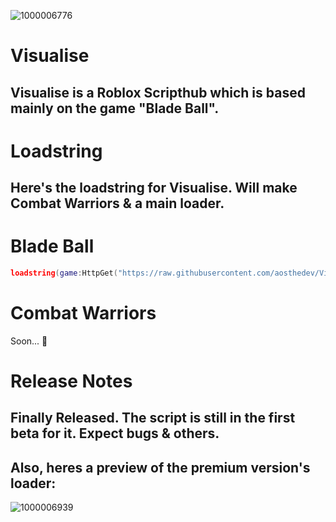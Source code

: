 ![1000006776](https://github.com/aosthedev/VisualiseProduct/assets/129870122/d90a7dec-c4e7-4e22-9754-dae7cde7cae2)

# Visualise 
## Visualise is a Roblox Scripthub which is based mainly on the game "Blade Ball".

# Loadstring
## Here's the loadstring for Visualise. Will make Combat Warriors & a main loader.

# Blade Ball
```lua
loadstring(game:HttpGet("https://raw.githubusercontent.com/aosthedev/VisualiseProduct/main/Releases/VisualiseBladeBallBeta0.1.txt"))()
```

# Combat Warriors
Soon... 👀

# Release Notes
## Finally Released. The script is still in the first beta for it. Expect bugs & others.
## Also, heres a preview of the premium version's loader:
![1000006939](https://github.com/aosthedev/VisualiseProduct/assets/129870122/57f7ed33-425e-4db0-8327-1fc80f5a3630)
